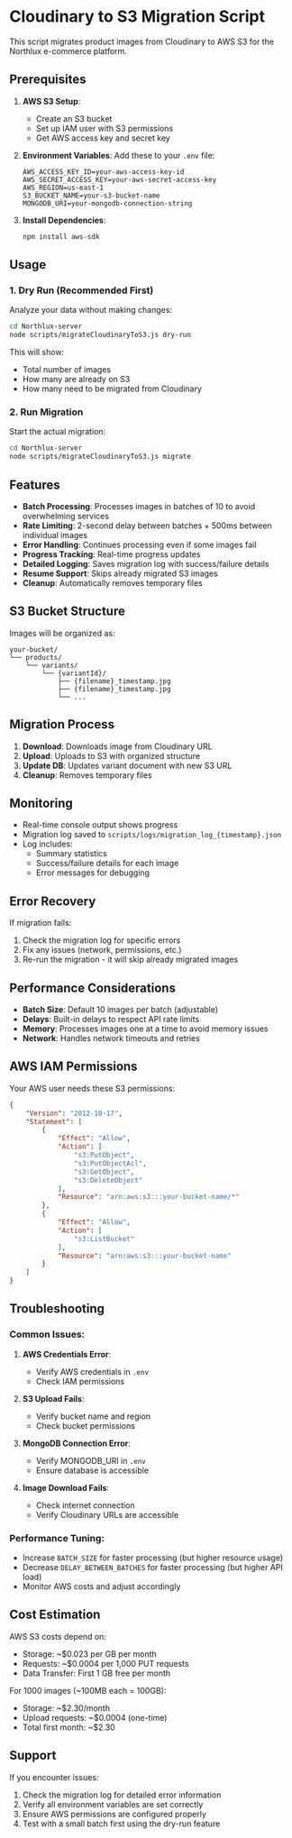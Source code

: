 # Cloudinary to S3 Migration Script

This script migrates product images from Cloudinary to AWS S3 for the Northlux e-commerce platform.

## Prerequisites

1. **AWS S3 Setup**:
   - Create an S3 bucket
   - Set up IAM user with S3 permissions
   - Get AWS access key and secret key

2. **Environment Variables**:
   Add these to your `.env` file:
   ```
   AWS_ACCESS_KEY_ID=your-aws-access-key-id
   AWS_SECRET_ACCESS_KEY=your-aws-secret-access-key
   AWS_REGION=us-east-1
   S3_BUCKET_NAME=your-s3-bucket-name
   MONGODB_URI=your-mongodb-connection-string
   ```

3. **Install Dependencies**:
   ```bash
   npm install aws-sdk
   ```

## Usage

### 1. Dry Run (Recommended First)
Analyze your data without making changes:
```bash
cd Northlux-server
node scripts/migrateCloudinaryToS3.js dry-run
```

This will show:
- Total number of images
- How many are already on S3
- How many need to be migrated from Cloudinary

### 2. Run Migration
Start the actual migration:
```bash
cd Northlux-server
node scripts/migrateCloudinaryToS3.js migrate
```

## Features

- **Batch Processing**: Processes images in batches of 10 to avoid overwhelming services
- **Rate Limiting**: 2-second delay between batches + 500ms between individual images
- **Error Handling**: Continues processing even if some images fail
- **Progress Tracking**: Real-time progress updates
- **Detailed Logging**: Saves migration log with success/failure details
- **Resume Support**: Skips already migrated S3 images
- **Cleanup**: Automatically removes temporary files

## S3 Bucket Structure

Images will be organized as:
```
your-bucket/
└── products/
    └── variants/
        └── {variantId}/
            ├── {filename}_timestamp.jpg
            ├── {filename}_timestamp.jpg
            └── ...
```

## Migration Process

1. **Download**: Downloads image from Cloudinary URL
2. **Upload**: Uploads to S3 with organized structure
3. **Update DB**: Updates variant document with new S3 URL
4. **Cleanup**: Removes temporary files

## Monitoring

- Real-time console output shows progress
- Migration log saved to `scripts/logs/migration_log_{timestamp}.json`
- Log includes:
  - Summary statistics
  - Success/failure details for each image
  - Error messages for debugging

## Error Recovery

If migration fails:
1. Check the migration log for specific errors
2. Fix any issues (network, permissions, etc.)
3. Re-run the migration - it will skip already migrated images

## Performance Considerations

- **Batch Size**: Default 10 images per batch (adjustable)
- **Delays**: Built-in delays to respect API rate limits
- **Memory**: Processes images one at a time to avoid memory issues
- **Network**: Handles network timeouts and retries

## AWS IAM Permissions

Your AWS user needs these S3 permissions:
```json
{
    "Version": "2012-10-17",
    "Statement": [
        {
            "Effect": "Allow",
            "Action": [
                "s3:PutObject",
                "s3:PutObjectAcl",
                "s3:GetObject",
                "s3:DeleteObject"
            ],
            "Resource": "arn:aws:s3:::your-bucket-name/*"
        },
        {
            "Effect": "Allow",
            "Action": [
                "s3:ListBucket"
            ],
            "Resource": "arn:aws:s3:::your-bucket-name"
        }
    ]
}
```

## Troubleshooting

### Common Issues:

1. **AWS Credentials Error**:
   - Verify AWS credentials in `.env`
   - Check IAM permissions

2. **S3 Upload Fails**:
   - Verify bucket name and region
   - Check bucket permissions

3. **MongoDB Connection Error**:
   - Verify MONGODB_URI in `.env`
   - Ensure database is accessible

4. **Image Download Fails**:
   - Check internet connection
   - Verify Cloudinary URLs are accessible

### Performance Tuning:

- Increase `BATCH_SIZE` for faster processing (but higher resource usage)
- Decrease `DELAY_BETWEEN_BATCHES` for faster processing (but higher API load)
- Monitor AWS costs and adjust accordingly

## Cost Estimation

AWS S3 costs depend on:
- Storage: ~$0.023 per GB per month
- Requests: ~$0.0004 per 1,000 PUT requests
- Data Transfer: First 1 GB free per month

For 1000 images (~100MB each = 100GB):
- Storage: ~$2.30/month
- Upload requests: ~$0.0004 (one-time)
- Total first month: ~$2.30

## Support

If you encounter issues:
1. Check the migration log for detailed error information
2. Verify all environment variables are set correctly
3. Ensure AWS permissions are configured properly
4. Test with a small batch first using the dry-run feature 